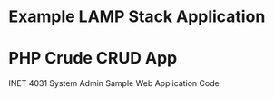 # Example LAMP Stack Application

# PHP Crude CRUD App

INET 4031 System Admin Sample Web Application Code
